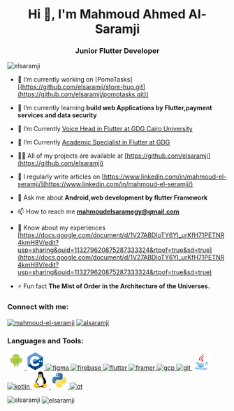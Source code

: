 <h1 align="center">Hi 👋, I'm Mahmoud Ahmed Al-Saramji</h1>
<h3 align="center">Junior Flutter Developer</h3>

<p align="left"> <img src="https://komarev.com/ghpvc/?username=elsaramji&label=Profile%20views&color=0e75b6&style=flat" alt="elsaramji" /> </p>

- 🔭 I’m currently working on [PomoTasks][(https://github.com/elsaramji/store-hup.git](https://github.com/elsaramji/pomotasks.git))

- 🌱 I’m currently learning **build web Applications by Flutter,payment services and data security**

- 🤝 I’m Currently [Voice Head in Flutter at GDG Cairo University ](https://www.linkedin.com/company/dsccairo)
- 🤝 I’m Currently [Academic Specialist in Flutter at GDG](https://www.linkedin.com/showcase/google-developer-groups)

- 👨‍💻 All of my projects are available at [https://github.com/elsaramji](https://github.com/elsaramji)

- 📝 I regularly write articles on [https://www.linkedin.com/in/mahmoud-el-seramji/](https://www.linkedin.com/in/mahmoud-el-seramji/)

- 💬 Ask me about **Android,web development by flutter Framework**

- 📫 How to reach me **mahmoudelsaramegy@gmail.com**

- 📄 Know about my experiences [https://docs.google.com/document/d/1V27ABDIoTY6YI_urKfH71PETNR4kmH8V/edit?usp=sharing&ouid=113279620875287333324&rtpof=true&sd=true](https://docs.google.com/document/d/1V27ABDIoTY6YI_urKfH71PETNR4kmH8V/edit?usp=sharing&ouid=113279620875287333324&rtpof=true&sd=true)

- ⚡ Fun fact **The Mist of Order in the Architecture of the Universes.**

<h3 align="left">Connect with me:</h3>
<p align="left">
<a href="https://linkedin.com/in/mahmoud-el-seramji" target="blank"><img align="center" src="https://raw.githubusercontent.com/rahuldkjain/github-profile-readme-generator/master/src/images/icons/Social/linked-in-alt.svg" alt="mahmoud-el-seramji" height="30" width="40" /></a>
<a href="https://instagram.com/alsaramji" target="blank"><img align="center" src="https://raw.githubusercontent.com/rahuldkjain/github-profile-readme-generator/master/src/images/icons/Social/instagram.svg" alt="alsaramji" height="30" width="40" /></a>
</p>

<h3 align="left">Languages and Tools:</h3>
<p align="left"> <a href="https://developer.android.com" target="_blank" rel="noreferrer"> <img src="https://raw.githubusercontent.com/devicons/devicon/master/icons/android/android-original-wordmark.svg" alt="android" width="40" height="40"/> </a> <a href="https://www.w3schools.com/cpp/" target="_blank" rel="noreferrer"> <img src="https://raw.githubusercontent.com/devicons/devicon/master/icons/cplusplus/cplusplus-original.svg" alt="cplusplus" width="40" height="40"/> </a> <a href="https://www.figma.com/" target="_blank" rel="noreferrer"> <img src="https://www.vectorlogo.zone/logos/figma/figma-icon.svg" alt="figma" width="40" height="40"/> </a> <a href="https://firebase.google.com/" target="_blank" rel="noreferrer"> <img src="https://www.vectorlogo.zone/logos/firebase/firebase-icon.svg" alt="firebase" width="40" height="40"/> </a> <a href="https://flutter.dev" target="_blank" rel="noreferrer"> <img src="https://www.vectorlogo.zone/logos/flutterio/flutterio-icon.svg" alt="flutter" width="40" height="40"/> </a> <a href="https://www.framer.com/" target="_blank" rel="noreferrer"> <img src="https://www.vectorlogo.zone/logos/framer/framer-icon.svg" alt="framer" width="40" height="40"/> </a> <a href="https://cloud.google.com" target="_blank" rel="noreferrer"> <img src="https://www.vectorlogo.zone/logos/google_cloud/google_cloud-icon.svg" alt="gcp" width="40" height="40"/> </a> <a href="https://git-scm.com/" target="_blank" rel="noreferrer"> <img src="https://www.vectorlogo.zone/logos/git-scm/git-scm-icon.svg" alt="git" width="40" height="40"/> </a> <a href="https://www.java.com" target="_blank" rel="noreferrer"> <img src="https://raw.githubusercontent.com/devicons/devicon/master/icons/java/java-original.svg" alt="java" width="40" height="40"/> </a> <a href="https://kotlinlang.org" target="_blank" rel="noreferrer"> <img src="https://www.vectorlogo.zone/logos/kotlinlang/kotlinlang-icon.svg" alt="kotlin" width="40" height="40"/> </a> <a href="https://www.linux.org/" target="_blank" rel="noreferrer"> <img src="https://raw.githubusercontent.com/devicons/devicon/master/icons/linux/linux-original.svg" alt="linux" width="40" height="40"/> </a> <a href="https://www.python.org" target="_blank" rel="noreferrer"> <img src="https://raw.githubusercontent.com/devicons/devicon/master/icons/python/python-original.svg" alt="python" width="40" height="40"/> </a> <a href="https://www.qt.io/" target="_blank" rel="noreferrer"> <img src="https://upload.wikimedia.org/wikipedia/commons/0/0b/Qt_logo_2016.svg" alt="qt" width="40" height="40"/> </a> </p>

<p><img align="left" src="https://github-readme-stats.vercel.app/api/top-langs?username=elsaramji&show_icons=true&locale=en&layout=compact" alt="elsaramji" /></p>

<p>&nbsp;<img align="center" src="https://github-readme-stats.vercel.app/api?username=elsaramji&show_icons=true&locale=en" alt="elsaramji" /></p>


